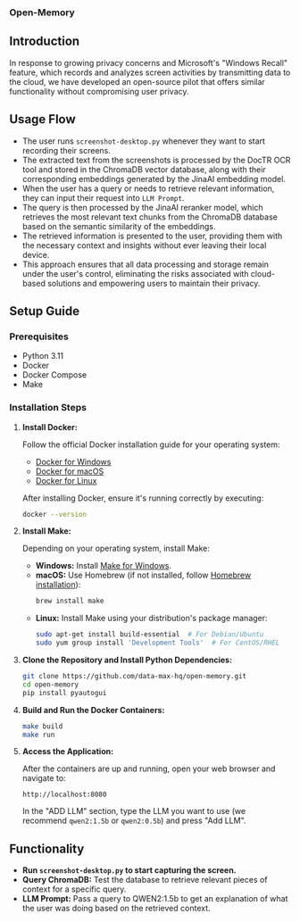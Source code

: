 ### Open-Memory

## Introduction

In response to growing privacy concerns and Microsoft's "Windows Recall" feature, which records and analyzes screen activities by transmitting data to the cloud, we have developed an open-source pilot that offers similar functionality without compromising user privacy.

## Usage Flow

- The user runs `screenshot-desktop.py` whenever they want to start recording their screens.
- The extracted text from the screenshots is processed by the DocTR OCR tool and stored in the ChromaDB vector database, along with their corresponding embeddings generated by the JinaAI embedding model.
- When the user has a query or needs to retrieve relevant information, they can input their request into `LLM Prompt`.
- The query is then processed by the JinaAI reranker model, which retrieves the most relevant text chunks from the ChromaDB database based on the semantic similarity of the embeddings.
- The retrieved information is presented to the user, providing them with the necessary context and insights without ever leaving their local device.
- This approach ensures that all data processing and storage remain under the user's control, eliminating the risks associated with cloud-based solutions and empowering users to maintain their privacy.

## Setup Guide

### Prerequisites

- Python 3.11 
- Docker
- Docker Compose
- Make

### Installation Steps

1. **Install Docker:**

   Follow the official Docker installation guide for your operating system:
   - [Docker for Windows](https://docs.docker.com/docker-for-windows/install/)
   - [Docker for macOS](https://docs.docker.com/docker-for-mac/install/)
   - [Docker for Linux](https://docs.docker.com/engine/install/)

   After installing Docker, ensure it's running correctly by executing:
   ```sh
   docker --version
   ```


2. **Install Make:**

   Depending on your operating system, install Make:

   - **Windows:** Install [Make for Windows](http://gnuwin32.sourceforge.net/packages/make.htm).
   - **macOS:** Use Homebrew (if not installed, follow [Homebrew installation](https://brew.sh/)):
     ```sh
     brew install make
     ```
   - **Linux:** Install Make using your distribution's package manager:
     ```sh
     sudo apt-get install build-essential  # For Debian/Ubuntu
     sudo yum group install 'Development Tools'  # For CentOS/RHEL
     ```

3. **Clone the Repository and Install Python Dependencies:**

   ```sh
   git clone https://github.com/data-max-hq/open-memory.git
   cd open-memory
   pip install pyautogui
   ```

4. **Build and Run the Docker Containers:**

   ```sh
   make build
   make run
   ```

5. **Access the Application:**

   After the containers are up and running, open your web browser and navigate to:
   ```
   http://localhost:8080
   ```

   In the "ADD LLM" section, type the LLM you want to use (we recommend `qwen2:1.5b` or `qwen2:0.5b`) and press "Add LLM".

## Functionality

- **Run `screenshot-desktop.py` to start capturing the screen.**
- **Query ChromaDB:** Test the database to retrieve relevant pieces of context for a specific query.
- **LLM Prompt:** Pass a query to QWEN2:1.5b to get an explanation of what the user was doing based on the retrieved context.
